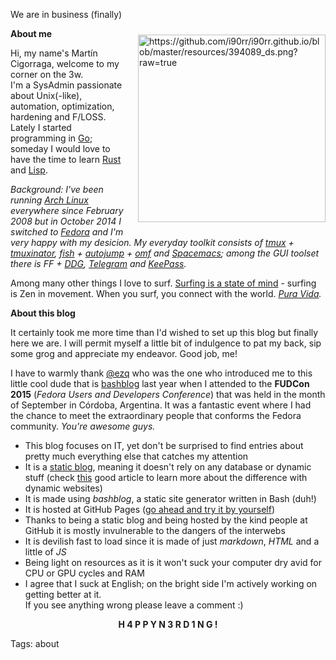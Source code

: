 We are in business (finally)
<p><img src="https://github.com/i90rr/i90rr.github.io/blob/master/resources/394089_ds.png?raw=true" alt="https://github.com/i90rr/i90rr.github.io/blob/master/resources/394089_ds.png?raw=true" align="right" width="300" height="300" style="margin-left: 17px" vspace="10px">
</p>

**About me**

Hi, my name's Martín Cigorraga, welcome to my corner on the 3w.                                                                                   
I'm a SysAdmin passionate about Unix(-like), automation, optimization, hardening and F/LOSS. Lately I started programming in [Go](https://golang.org); someday I would love to have the time to learn [Rust](https://rust-lang.org) and [Lisp](http://www.lispmachine.net).

*Background: I've been running [Arch Linux](https://www.archlinux.com) everywhere since February 2008 but in October 2014 I switched to [Fedora](https://getfedora.org) and I'm very happy with my desicion. My everyday toolkit consists of [tmux](https://tmux.github.io) + [tmuxinator](https://github.com/tmuxinator/tmuxinator), [fish](http://fishshell.com) + [autojump](https://github.com/wting/autojump) + [omf](https://github.com/oh-my-fish/oh-my-fish) and [Spacemacs](http://spacemacs.org); among the GUI toolset there is FF + [DDG](https://www.duckduckgo.com), [Telegram](https://desktop.telegram.com) and [KeePass](https://keepass.info).*

Among many other things I love to surf. [Surfing is a state of mind](http://www.surfertoday.com/surfing/8267-the-best-surfing-quotes-of-all-time) - surfing is Zen in movement. When you surf, you connect with the world. *[Pura Vida](http://bestcostaricantours.com/about/puravida.html).*

**About this blog**                                                                 

It certainly took me more time than I'd wished to set up this blog but finally here we are. I will permit myself a little bit of indulgence to pat my back, sip some grog and appreciate my endeavor. Good job, me!

I have to warmly thank [@ezq](https://cardinali.org "Ezequiel Cardinali") who was the one who introduced me to this little cool dude that is [bashblog](https://github.com/cfenollosa/bashblog) last year when I attended to the **FUDCon 2015** (*Fedora Users and Developers Conference*) that was held in the month of September in Córdoba, Argentina. It was a fantastic event where I had the chance to meet the extraordinary people that conforms the Fedora community. *You're awesome guys.*

* This blog focuses on IT, yet don't be surprised to find entries about pretty much everything else that catches my attention
* It is a [static blog](https://www.staticgen.com), meaning it doesn't rely on any database or dynamic stuff (check [this](https://davidwalsh.name/introduction-static-site-generators) good article to learn more about the difference with dynamic websites)
* It is made using *bashblog*, a static site generator written in Bash (duh!)
* It is hosted at GitHub Pages ([go ahead and try it by yourself](https://pages.github.com "GitHub Pages"))
* Thanks to being a static blog and being hosted by the kind people at GitHub it is mostly invulnerable to the dangers of the interwebs
* It is devilish fast to load since it is made of just *markdown*, *HTML* and a little of *JS*
* Being light on resources as it is it won't suck your computer dry avid for CPU or GPU cycles and RAM
* I agree that I suck at English; on the bright side I'm actively working on getting better at it.                        
If you see anything wrong please leave a comment :)

<p align="center"><b>H 4 P P Y  N 3 R D 1 N G !</b></p>

Tags: about
